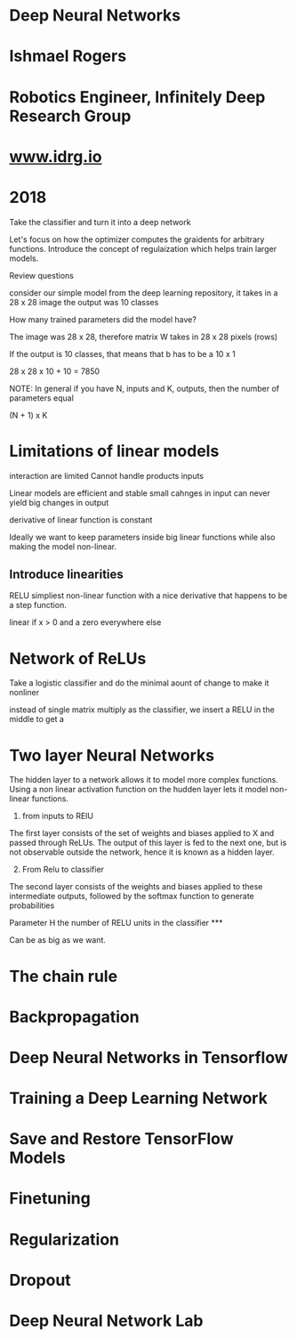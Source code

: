 # Deep Neural Networks

# Ishmael Rogers
# Robotics Engineer, Infinitely Deep Research Group
# www.idrg.io
# 2018

Take the classifier and turn it into a deep network

Let's focus on how the optimizer computes the graidents for arbitrary functions. Introduce the concept of regulaization which helps train larger models.


Review questions

consider our simple model from the deep learning repository, it takes in a 28 x 28 image the output was 10 classes

How many trained parameters did the model have?

The image was 28 x 28, therefore matrix W takes in 28 x 28 pixels (rows)

If the output is 10 classes, that means that b has to be a 10 x 1

28 x 28 x 10 + 10 = 7850


 NOTE: In general if you have N, inputs and K, outputs, then the number of parameters equal
 
 (N + 1) x K

# Limitations of linear models

interaction are limited
Cannot handle products inputs

Linear models are efficient and stable 
small cahnges in input can never yield big changes in output

derivative of linear function is constant 

Ideally we want to keep parameters inside big linear functions while also making the model non-linear.

## Introduce linearities

RELU simpliest non-linear function with a nice derivative that happens to be a step function. 

linear if x > 0  and a zero everywhere else


# Network of ReLUs

Take a logistic classifier and do the minimal aount of change to make it nonliner

instead of single matrix multiply as the classifier, we insert a RELU in the middle to get a

# Two layer Neural Networks

The hidden layer to a network allows it to model more complex functions. Using a non linear activation function on the hudden layer lets it model non-linear functions. 

1. from inputs to RElU

The first layer  consists of the set of weights and biases applied to X and passed through ReLUs. The output of this layer is fed to the next one, but is not observable outside the network, hence it is known as a hidden layer.

2. From Relu to classifier 

The second layer consists of the weights and biases applied to these intermediate outputs, followed by the softmax function to generate probabilities

Parameter H the number of RELU units in the classifier ***

Can be as big as we want. 





# The chain rule 

# Backpropagation 

# Deep Neural Networks in Tensorflow 

# Training a Deep Learning Network 

# Save and Restore TensorFlow Models 

# Finetuning

# Regularization 

# Dropout 

# Deep Neural Network Lab

